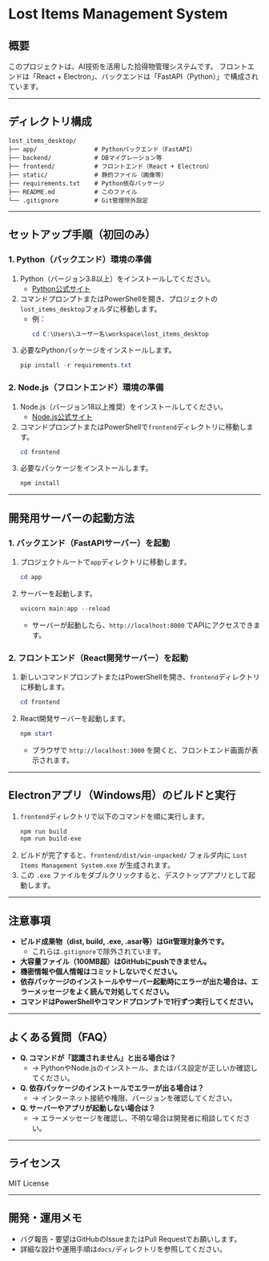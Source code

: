 # Lost Items Management System

## 概要

このプロジェクトは、AI技術を活用した拾得物管理システムです。
フロントエンドは「React + Electron」、バックエンドは「FastAPI（Python）」で構成されています。

---

## ディレクトリ構成

```
lost_items_desktop/
├── app/                # Pythonバックエンド（FastAPI）
├── backend/            # DBマイグレーション等
├── frontend/           # フロントエンド（React + Electron）
├── static/             # 静的ファイル（画像等）
├── requirements.txt    # Python依存パッケージ
├── README.md           # このファイル
└── .gitignore          # Git管理除外設定
```

---

## セットアップ手順（初回のみ）

### 1. Python（バックエンド）環境の準備

1. Python（バージョン3.8以上）をインストールしてください。
   - [Python公式サイト](https://www.python.org/downloads/)
2. コマンドプロンプトまたはPowerShellを開き、プロジェクトの`lost_items_desktop`フォルダに移動します。
   - 例：
     ```powershell
     cd C:\Users\ユーザー名\workspace\lost_items_desktop
     ```
3. 必要なPythonパッケージをインストールします。
   ```powershell
   pip install -r requirements.txt
   ```

### 2. Node.js（フロントエンド）環境の準備

1. Node.js（バージョン18以上推奨）をインストールしてください。
   - [Node.js公式サイト](https://nodejs.org/ja/download/)
2. コマンドプロンプトまたはPowerShellで`frontend`ディレクトリに移動します。
   ```powershell
   cd frontend
   ```
3. 必要なパッケージをインストールします。
   ```powershell
   npm install
   ```

---

## 開発用サーバーの起動方法

### 1. バックエンド（FastAPIサーバー）を起動

1. プロジェクトルートで`app`ディレクトリに移動します。
   ```powershell
   cd app
   ```
2. サーバーを起動します。
   ```powershell
   uvicorn main:app --reload
   ```
   - サーバーが起動したら、`http://localhost:8000` でAPIにアクセスできます。

### 2. フロントエンド（React開発サーバー）を起動

1. 新しいコマンドプロンプトまたはPowerShellを開き、`frontend`ディレクトリに移動します。
   ```powershell
   cd frontend
   ```
2. React開発サーバーを起動します。
   ```powershell
   npm start
   ```
   - ブラウザで `http://localhost:3000` を開くと、フロントエンド画面が表示されます。

---

## Electronアプリ（Windows用）のビルドと実行

1. `frontend`ディレクトリで以下のコマンドを順に実行します。
   ```powershell
   npm run build
   npm run build-exe
   ```
2. ビルドが完了すると、`frontend/dist/win-unpacked/` フォルダ内に `Lost Items Management System.exe` が生成されます。
3. この `.exe` ファイルをダブルクリックすると、デスクトップアプリとして起動します。

---

## 注意事項

- **ビルド成果物（dist, build, .exe, .asar等）はGit管理対象外です。**
  - これらは`.gitignore`で除外されています。
- **大容量ファイル（100MB超）はGitHubにpushできません。**
- **機密情報や個人情報はコミットしないでください。**
- **依存パッケージのインストールやサーバー起動時にエラーが出た場合は、エラーメッセージをよく読んで対処してください。**
- **コマンドはPowerShellやコマンドプロンプトで1行ずつ実行してください。**

---

## よくある質問（FAQ）

- **Q. コマンドが「認識されません」と出る場合は？**
  - → PythonやNode.jsのインストール、またはパス設定が正しいか確認してください。
- **Q. 依存パッケージのインストールでエラーが出る場合は？**
  - → インターネット接続や権限、バージョンを確認してください。
- **Q. サーバーやアプリが起動しない場合は？**
  - → エラーメッセージを確認し、不明な場合は開発者に相談してください。

---

## ライセンス

MIT License

---

## 開発・運用メモ

- バグ報告・要望はGitHubのIssueまたはPull Requestでお願いします。
- 詳細な設計や運用手順は`docs/`ディレクトリを参照してください。 